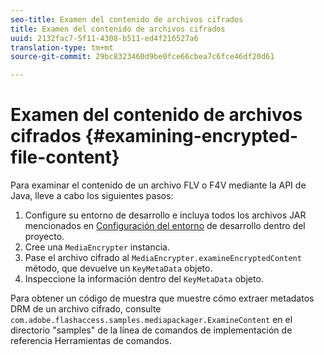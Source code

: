 ```yaml
---
seo-title: Examen del contenido de archivos cifrados
title: Examen del contenido de archivos cifrados
uuid: 2132fac7-5f11-4308-b511-ed4f216527a6
translation-type: tm+mt
source-git-commit: 29bc8323460d9be0fce66cbea7c6fce46df20d61

---
```



# Examen del contenido de archivos cifrados {#examining-encrypted-file-content}

Para examinar el contenido de un archivo FLV o F4V mediante la API de Java, lleve a cabo los siguientes pasos:

1. Configure su entorno de desarrollo e incluya todos los archivos JAR mencionados en [Configuración del entorno](../../aaxs-protecting-content/content-setting-up-the-sdk/content-setting-up-the-dev-env.md) de desarrollo dentro del proyecto.
1. Cree una `MediaEncrypter` instancia.
1. Pase el archivo cifrado al `MediaEncrypter.examineEncryptedContent` método, que devuelve un `KeyMetaData` objeto.
1. Inspeccione la información dentro del `KeyMetaData` objeto.

Para obtener un código de muestra que muestre cómo extraer metadatos DRM de un archivo cifrado, consulte `com.adobe.flashaccess.samples.mediapackager.ExamineContent` en el directorio &quot;samples&quot; de la línea de comandos de implementación de referencia Herramientas de comandos.
